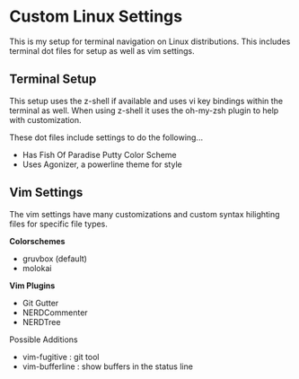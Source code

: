 # Custom Linux Settings

This is my setup for terminal navigation on Linux distributions. This includes
terminal dot files for setup as well as vim settings.


## Terminal Setup

This setup uses the z-shell if available and uses vi key bindings within the
terminal as well. When using z-shell it uses the oh-my-zsh plugin to help
with customization.

These dot files include settings to do the following...
+ Has Fish Of Paradise Putty Color Scheme
+ Uses Agonizer, a powerline theme for style

## Vim Settings

The vim settings have many customizations and custom syntax hilighting files
for specific file types.

**Colorschemes**
+ gruvbox (default)
+ molokai

**Vim Plugins**
+ Git Gutter
+ NERDCommenter
+ NERDTree

Possible Additions
+ vim-fugitive : git tool
+ vim-bufferline : show buffers in the status line
